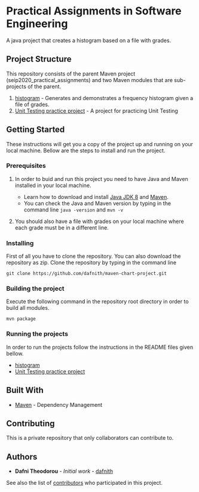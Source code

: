 # Practical Assignments in Software Engineering

A java project that creates a histogram based on a file with grades.


## Project Structure

This repository consists of the parent Maven project (seip2020_practical_assignments) and two Maven modules that are sub-projects of the parent.

1. [histogram](seip2020_practical_assignments/gradeshistogram) - Generates and demonstrates a frequency histogram given a file of grades.
2. [Unit Testing practice project](seip2020_practical_assignments/unittesting) - A project for practicing Unit Testing 

## Getting Started

These instructions will get you a copy of the project up and running on your local machine. Bellow are the steps to install and run the project.

### Prerequisites

1. In order to buid and run this project you need to have Java and Maven installed in your local machine.
    - Learn how to download and install [Java JDK 8](https://www.guru99.com/install-java.html) and [Maven](http://maven.apache.org/install.html).
    - You can check the Java and Maven version by typing in the command line `java -version` and `mvn -v`

2. You should also have a file with grades on your local machine where each grade must be in a different line.

### Installing

First of all you have to clone the repository. You can also download the repository as zip.
Clone the repository by typing in the command line

```
git clone https://github.com/dafnith/maven-chart-project.git
```

### Building the project

Execute the following command in the repository root directory in order to build all modules.
```
mvn package
```

### Running the projects

In order to run the projects follow the instructions in the README files given bellow.

- [histogram](seip2020_practical_assignments/gradeshistogram/README.md)
- [Unit Testing practice project](seip2020_practical_assignments/unittesting/README.md)


## Built With

* [Maven](https://maven.apache.org/) - Dependency Management

## Contributing

This is a private repository that only collaborators can contribute to.


## Authors

* **Dafni Theodorou** - *Initial work* - [dafnith](https://github.com/dafnith)

See also the list of [contributors](https://github.com/dafnith/maven-chart-project/contributors) who participated in this project.


